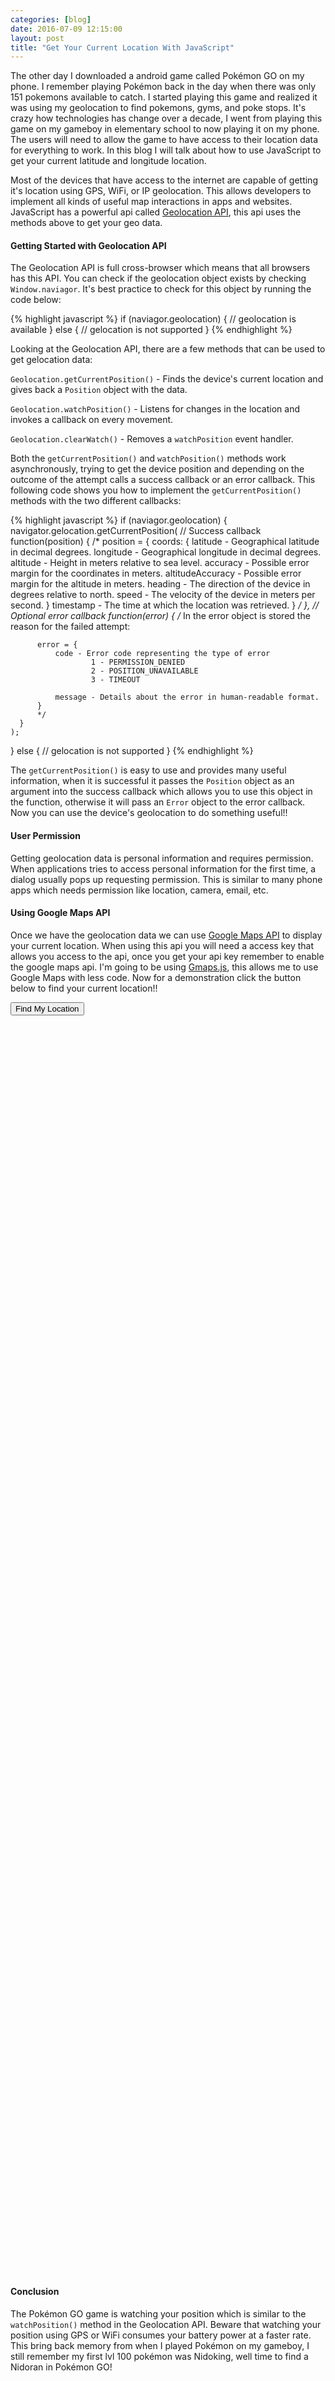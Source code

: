 ```yaml
---
categories: [blog]
date: 2016-07-09 12:15:00
layout: post
title: "Get Your Current Location With JavaScript"
---
```


The other day I downloaded a android game called Pokémon GO on my phone. I remember playing Pokémon back in the day when there was only 151 pokemons available to catch. I started playing this game and realized it was using my geolocation to find pokemons, gyms, and poke stops. It's crazy how technologies has change over a decade, I went from playing this game on my gameboy in elementary school to now playing it on my phone. The users will need to allow the game to have access to their location data for everything to work. In this blog I will talk about how to use JavaScript to get your current latitude and longitude location.  

Most of the devices that have access to the internet are capable of getting it's location using GPS, WiFi, or IP geolocation. This allows developers to implement all kinds of useful map interactions in apps and websites. JavaScript has a powerful api called <a href="https://developer.mozilla.org/en-US/docs/Web/API/Geolocation" target="_blank">Geolocation API</a>, this api uses the methods above to get your geo data.

#### Getting Started with Geolocation API

The Geolocation API is full cross-browser which means that all browsers has this API. You can check if the geolocation object exists by checking `Window.naviagor`. It's best practice to check for this object by running the code below:

{% highlight javascript %}
  if (naviagor.geolocation) {
    // geolocation is available
  }
  else {
    // gelocation is not supported
  }
{% endhighlight %}

Looking at the Geolocation API, there are a few methods that can be used to get gelocation data:

`Geolocation.getCurrentPosition()` - Finds the device's current location and gives back a `Position` object with the data.

`Geolocation.watchPosition()` - Listens for changes in the location and invokes a callback on every movement.

`Geolocation.clearWatch()` - Removes a `watchPosition` event handler.

Both the `getCurrentPosition()` and `watchPosition()` methods work asynchronously, trying to get the device position and depending on the outcome of the attempt calls a success callback or an error callback. This following code shows you how to implement the `getCurrentPosition()` methods with the two different callbacks:

{% highlight javascript %}
  if (naviagor.geolocation) {
    navigator.gelocation.getCurrentPosition(
      // Success callback
      function(position) {
        /*
        position = {
            coords: {
                latitude - Geographical latitude in decimal degrees.
                longitude - Geographical longitude in decimal degrees. 
                altitude - Height in meters relative to sea level.
                accuracy - Possible error margin for the coordinates in meters. 
                altitudeAccuracy - Possible error margin for the altitude in meters. 
                heading - The direction of the device in degrees relative to north. 
                speed - The velocity of the device in meters per second.
            }
            timestamp - The time at which the location was retrieved.
        }
        */
      },
      // Optional error callback
      function(error) {
          /* 
          In the error object is stored the reason for the failed attempt:

          error = {
              code - Error code representing the type of error 
                      1 - PERMISSION_DENIED
                      2 - POSITION_UNAVAILABLE
                      3 - TIMEOUT

              message - Details about the error in human-readable format.
          }
          */
      }
    );
  }
  else {
    // gelocation is not supported
  }
{% endhighlight %}

The `getCurrentPosition()` is easy to use and provides many useful information, when it is successful it passes the `Position` object as an argument into the success callback which allows you to use this object in the function, otherwise it will pass an `Error` object to the error callback. Now you can use the device's geolocation to do something useful!!

#### User Permission

Getting geolocation data is personal information and requires permission. When applications tries to access personal information for the first time, a dialog usually pops up requesting permission. This is similar to many phone apps which needs permission like location, camera, email, etc.

#### Using Google Maps API

Once we have the geolocation data we can use <a href="https://developers.google.com/maps/" target="_blank">Google Maps API</a> to display your current location. When using this api you will need a access key that allows you access to the api, once you get your api key remember to enable the google maps api. I'm going to be using <a href="https://hpneo.github.io/gmaps/" target="_blank">Gmaps.js</a>, this allows me to use Google Maps with less code. Now for a demonstration click the button below to find your current location!!

<button type="button" class="find-me btn btn-info btn-block" style="margin: 0 auto;">Find My Location</button>

<div id="map" style="height:50vh;width:100%;"></div>

#### Conclusion

The Pokémon GO game is watching your position which is similar to the `watchPosition()` method in the Geolocation API. Beware that watching your position using GPS or WiFi consumes your battery power at a faster rate. This bring back memory from when I played Pokémon on my gameboy, I still remember my first lvl 100 pokémon was Nidoking, well time to find a Nidoran in Pokémon GO!

<script src="https://maps.google.com/maps/api/js?key=AIzaSyAZhjK4Uio-T1ZkADdweo1uxHC9jRUYEM0"></script>
<script>
  function displayLocation(position) {
    var map = new GMaps({
      el: '#map',
      lat: position.coords.latitude,
      lng: position.coords.longitude
    });

    map.addMarker({
      lat: position.coords.latitude,
      lng: position.coords.longitude
    });
  }

  function displayError(error) {
    var errors = ["Unknown error", "Permission denied by user", "Position not available", "Timeout error"];
    var message = errors[error.code];
    console.warn("Error in getting your location: " + message, error.message);
  }

  window.onload = function() {
    var findMeButton = $('.find-me');
    var map = $('#map');
    map.hide();
    if (navigator.geolocation) {
      findMeButton.on('click', function(e) {
        navigator.geolocation.getCurrentPosition(displayLocation, displayError);
        map.show();
      });
    } else {
      alert("Sorry, this browser doesn't support geolocation!");
    }
    
  }
</script>